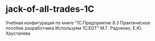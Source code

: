 # jack-of-all-trades-1C
Учебная конфигурация по книге "1C:Предприятие 8.3 Практическое пособие разработчика Используем 1C:EDT" М.Г. Радченко, Е.Ю. Хрусталева
